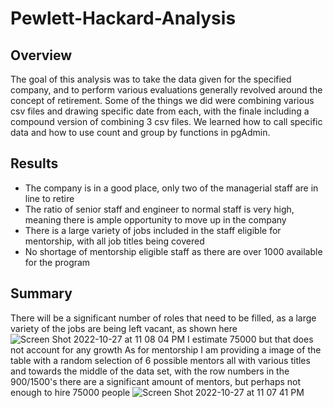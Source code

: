 # Pewlett-Hackard-Analysis
## Overview
The goal of this analysis was to take the data given for the specified company, and to perform various evaluations generally revolved around the concept of retirement. Some of the things we did were combining various csv files and drawing specific date from each, with the finale including a compound version of combining 3 csv files. We learned how to call specific data and how to use count and group by functions in pgAdmin.
## Results
- The company is in a good place, only two of the managerial staff are in line to retire
- The ratio of senior staff and engineer to normal staff is very high, meaning there is ample opportunity to move up in the company
- There is a large variety of jobs included in the staff eligible for mentorship, with all job titles being covered
- No shortage of mentorship eligible staff as there are over 1000 available for the program
## Summary
There will be a significant number of roles that need to be filled, as a large variety of the jobs are being left vacant, as shown here
![Screen Shot 2022-10-27 at 11 08 04 PM](https://user-images.githubusercontent.com/111708233/198491098-c1fa17c7-0edf-497b-ad0c-dea741f9dedc.png)
I estimate 75000 but that does not account for any growth
As for mentorship I am providing a image of the table with a random selection of 6 possible mentors all with various titles and towards the middle of the data set, with the row numbers in the 900/1500's there are a significant amount of mentors, but perhaps not enough to hire 75000 people
![Screen Shot 2022-10-27 at 11 07 41 PM](https://user-images.githubusercontent.com/111708233/198493591-c1498fee-516a-4d8a-a281-619bc4716370.png)

